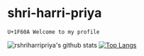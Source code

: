 # shri-harri-priya
	U+1F60A Welcome to my profile
![rshriharripriya's github stats](https://github-readme-stats.vercel.app/api?username=rshriharripriya&show_icons=true&theme=bear)
[![Top Langs](https://github-readme-stats.vercel.app/api/top-langs/?username=rshriharripriya)](https://github.com/rshriharripriya/github-readme-stats)
